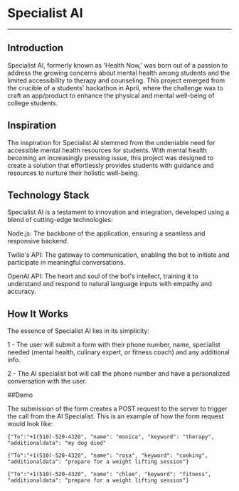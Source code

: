 # Specialist AI
--------------------------------------------------------------------

## Introduction

Specialist AI, formerly known as 'Health Now,' was born out of a passion to address the growing concerns about mental health among students and the limited accessibility to therapy and counseling. This project emerged from the crucible of a students' hackathon in April, where the challenge was to craft an app/product to enhance the physical and mental well-being of college students.

## Inspiration

The inspiration for Specialist AI stemmed from the undeniable need for accessible mental health resources for students. With mental health becoming an increasingly pressing issue, this project was designed to create a solution that effortlessly provides students with guidance and resources to nurture their holistic well-being.

## Technology Stack

Specialist AI is a testament to innovation and integration, developed using a blend of cutting-edge technologies:

Node.js: The backbone of the application, ensuring a seamless and responsive backend.

Twilio's API: The gateway to communication, enabling the bot to initiate and participate in meaningful conversations.

OpenAI API: The heart and soul of the bot's intellect, training it to understand and respond to natural language inputs with empathy and accuracy.

## How It Works

The essence of Specialist AI lies in its simplicity:

1 - The user will submit a form with their phone number, name, specialist needed (mental health, culinary expert, or fitness coach) and any additional info. 

2 - The AI specialist bot will call the phone number and have a personalized conversation with the user.

##Demo

The submission of the form creates a POST request to the server to trigger the call from the AI Specialist. This is an example of how the form request would look like: 

```{"To":"+1(510)-520-4320", "name": "monica", "keyword": "therapy", "additionaldata": "my dog died"```

```{"To":"+1(510)-520-4320", "name": "rosa", "keyword": "cooking", "additionaldata": "prepare for a weight lifting session"}```

```{"To":"+1(510)-520-4320", "name": "chloe", "keyword": "fitness", "additionaldata": "prepare for a weight lifting session"}```


